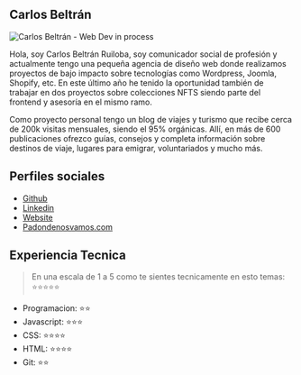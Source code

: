 ## Carlos Beltrán

![Carlos Beltrán - Web Dev in process](https://avatars.githubusercontent.com/u/56098988?v=4)

Hola, soy Carlos Beltrán Ruiloba, soy comunicador social de profesión y actualmente tengo una pequeña agencia de diseño web donde realizamos proyectos de bajo impacto sobre tecnologías como Wordpress, Joomla, Shopify, etc. En este último año he tenido la oportunidad también de trabajar en dos proyectos sobre colecciones NFTS siendo parte del frontend y asesoría en el mismo ramo. 

Como proyecto personal tengo un blog de viajes y turismo que recibe cerca de 200k visitas mensuales, siendo el 95% orgánicas. Allí, en más de 600 publicaciones ofrezco guías, consejos y completa información sobre destinos de viaje, lugares para emigrar, voluntariados y mucho más. 

## Perfiles sociales

- [Github](https://github.com/C3jotarov/)
- [Linkedin](https://www.linkedin.com/majortomate/)
- [Website](https://stardustdigital.co/)
- [Padondenosvamos.com](https://padondenosvamos.com/)

## Experiencia Tecnica
> En una escala de 1 a 5 como te sientes tecnicamente en esto temas:  ⭐️⭐️⭐️⭐️⭐️
- Programacion: ⭐️⭐️
- Javascript: ⭐️⭐️⭐️
- CSS: ⭐️⭐️⭐️⭐️
- HTML: ⭐️⭐️⭐️⭐️
- Git: ⭐️⭐️